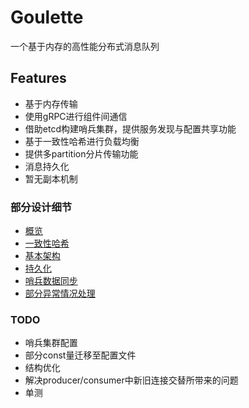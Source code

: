 # Goulette
一个基于内存的高性能分布式消息队列

## Features
- 基于内存传输
- 使用gRPC进行组件间通信
- 借助etcd构建哨兵集群，提供服务发现与配置共享功能
- 基于一致性哈希进行负载均衡
- 提供多partition分片传输功能
- 消息持久化
- 暂无副本机制

### 部分设计细节
- [概览](docs/具体设计.md)
- [一致性哈希](docs/一致性哈希.png)
- [基本架构](docs/基本架构.png)
- [持久化](docs/持久化.png)
- [哨兵数据同步](docs/哨兵数据同步.png)
- [部分异常情况处理](docs/部分异常情况处理.png)

### TODO
- 哨兵集群配置
- 部分const量迁移至配置文件
- 结构优化
- 解决producer/consumer中新旧连接交替所带来的问题
- 单测